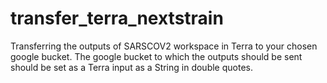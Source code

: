 # transfer_terra_nextstrain
Transferring the outputs of SARSCOV2 workspace in Terra to your chosen google bucket.  The google bucket to which the outputs should be sent should be set as a Terra input as a String in double quotes.
